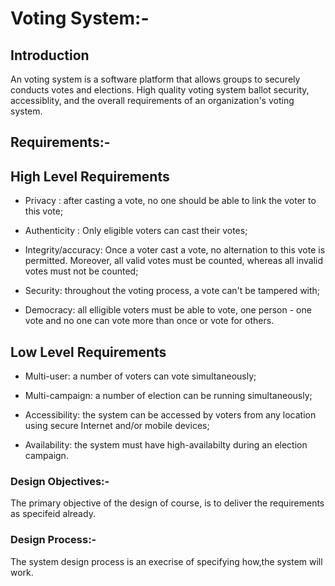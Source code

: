 # Voting System:-
## Introduction
An voting system is a software platform that allows groups to securely conducts votes and elections. High quality voting system ballot security, accessiblity, and the overall requirements of an organization's voting system.
## Requirements:- 
##  High Level Requirements
* Privacy : after casting a vote, no one should be able to link the voter to this vote;
* Authenticity : Only eligible voters can cast their votes;
* Integrity/accuracy: Once a voter cast a vote, no alternation to this vote is permitted. Moreover, all valid votes must be counted, whereas all invalid votes must not be counted;

* Security: throughout the voting process, a vote can't be tampered with;
* Democracy: all elligible voters must be able to vote, one person - one vote and no one can vote more than once or vote for others.
## Low Level Requirements
* Multi-user: a number of voters can vote simultaneously;


* Multi-campaign: a number of election can be running simultaneously;
* Accessibility: the system can be accessed by voters from any location using secure Internet and/or mobile devices;
* Availability: the system must have high-availabilty during an election campaign.

 ### Design Objectives:-
 The primary objective of the design of course, is to deliver the requirements as specifeid already.
 
 ### Design Process:-
 The system design process is an execrise of specifying how,the system will work.




